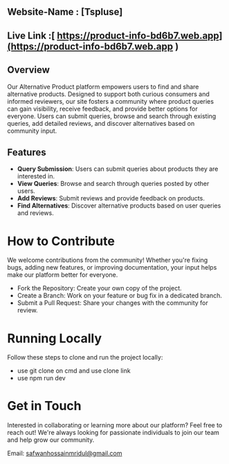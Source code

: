 




## Website-Name : [Tspluse]




## Live Link :[ https://product-info-bd6b7.web.app](https://product-info-bd6b7.web.app )



## Overview

Our Alternative Product platform empowers users to find and share alternative products. Designed to support both curious consumers and informed reviewers, our site fosters a community where product queries can gain visibility, receive feedback, and provide better options for everyone. Users can submit queries, browse and search through existing queries, add detailed reviews, and discover alternatives based on community input.

## Features

- **Query Submission**: Users can submit queries about products they are interested in.
- **View Queries**: Browse and search through queries posted by other users.
- **Add Reviews**: Submit reviews and provide feedback on products.
- **Find Alternatives**: Discover alternative products based on user queries and reviews.



# How to Contribute

We welcome contributions from the community! Whether you're fixing bugs, adding new features, or improving documentation, your input helps make our platform better for everyone.

* Fork the Repository: Create your own copy of the project.
* Create a Branch: Work on your feature or bug fix in a dedicated branch.
* Submit a Pull Request: Share your changes with the community for review.

# Running Locally

Follow these steps to clone and run the project locally:
 
* use git clone on cmd and use clone link 
* use npm run dev

# Get in Touch

Interested in collaborating or learning more about our platform? Feel free to reach out! We're always looking for passionate individuals to join our team and help grow our community.

Email: safwanhossainmridul@gmail.com






